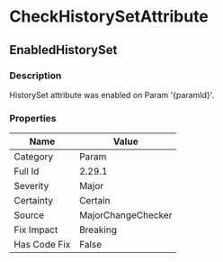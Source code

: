 ﻿---  
uid: MajorChangeChecker_2_29_1  
---

# CheckHistorySetAttribute

## EnabledHistorySet

### Description

HistorySet attribute was enabled on Param '{paramId}'.

### Properties

| Name         | Value              |
| ------------ | ------------------ |
| Category     | Param              |
| Full Id      | 2.29.1             |
| Severity     | Major              |
| Certainty    | Certain            |
| Source       | MajorChangeChecker |
| Fix Impact   | Breaking           |
| Has Code Fix | False              |
